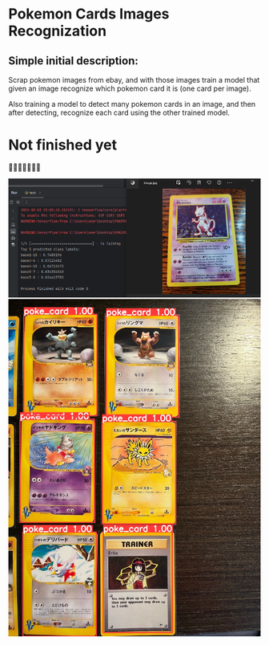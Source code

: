 # Pokemon Cards Images Recognization

## Simple initial description:

Scrap pokemon images from ebay, and with those images train a model that given an image recognize which pokemon card it is (one card per image).

Also training a model to detect many pokemon cards in an image, and then after detecting, recognize each card using the other trained model.

# Not finished yet
  🔨🚧🔨🚧🔨🚧🔨

![teste](images/mewtwo_pred_test.PNG)  ![teste](images/result_08.jpg)
